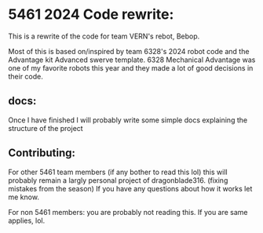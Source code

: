 # 5461 2024 Code rewrite:
This is a rewrite of the code for team VERN's rebot, Bebop.

Most of this is based on/inspired by team 6328's 2024 robot code and the Advantage kit Advanced swerve template.
6328 Mechanical Advantage was one of my favorite robots this year and they made a lot of good decisions in their code.

## docs:
Once I have finished I will probably write some simple docs explaining the structure of the project 

## Contributing:
For other 5461 team members (if any bother to read this lol) this will probably remain a largly personal project of dragonblade316. (fixing mistakes from the season)
If you have any questions about how it works let me know.

For non 5461 members: you are probably not reading this. If you are same applies, lol.